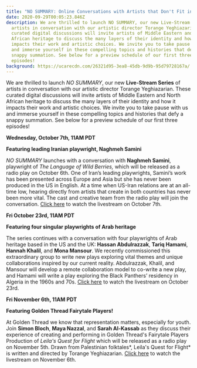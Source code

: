 ```yaml
---
title: "NO SUMMARY: Online Conversations with Artists that Don't Fit in a Box"
date: 2020-09-29T00:05:23.846Z
description: We are thrilled to launch NO SUMMARY, our new Live-Stream Series of
  artists in conversation with our artistic director Torange Yeghiazarian. These
  curated digital discussions will invite artists of Middle Eastern and North
  African heritage to discuss the many layers of their identity and how it
  impacts their work and artistic choices. We invite you to take pause with us
  and immerse yourself in these compelling topics and histories that defy a
  snappy summation. See below for a preview schedule of our first three
  episodes!
background: https://ucarecdn.com/26321d95-3ea8-45db-9d9b-95d79728167a/
---
```

We are thrilled to launch *NO SUMMARY*, our new **Live-Stream Series** of artists in conversation with our artistic director Torange Yeghiazarian. These curated digital discussions will invite artists of Middle Eastern and North African heritage to discuss the many layers of their identity and how it impacts their work and artistic choices. We invite you to take pause with us and immerse yourself in these compelling topics and histories that defy a snappy summation. See below for a preview schedule of our first three episodes!



**Wednesday, October 7th, 11AM PDT**

**Featuring leading Iranian playwright, Naghmeh Samini**

*NO SUMMARY* launches with a conversation with **Naghmeh Samini**, playwright of *The Language of Wild Berries,* which will be released as a radio play on October 6th. One of Iran’s leading playwrights, Samini’s work has been presented across Europe and Asia but she has never been produced in the US in English. At a time when US-Iran relations are at an all-time low, hearing directly from artists that create in both countries has never been more vital. The cast and creative team from the radio play will join the conversation. [Click here](https://howlround.com/happenings/livestreaming-conversation-no-summary-playwright-naghmeh-samini) to watch the livestream on October 7th.



**Fri October 23rd, 11AM PDT**

**Featuring four singular playwrights of Arab heritage**

The series continues with a conversation with four playwrights of Arab heritage based in the US and the UK: **Hassan Abdulrazzak**, **Tariq Hamami**, **Hannah Khalil**, and **Mona Mansour**. We recently commissioned this extraordinary group to write new plays exploring vital themes and unique collaborations inspired by our current reality. Abdulrazzak, Khalil, and Mansour will develop a remote collaboration model to co-write a new play, and Hamami will write a play exploring the Black Panthers’ residency in Algeria in the 1960s and 70s. [Click here](https://howlround.com/happenings/livestreaming-conversation-no-summary-playwrights-hassan-abdulrazzak-tariq-hamami-hannah) to watch the livestream on October 23rd.



**Fri November 6th, 11AM PDT**

**Featuring Golden Thread Fairytale Players!**

At Golden Thread we know that representation matters, especially for youth. Join **Simon Bloch**, **Maya Nazzal**, and **Sarah Al-Kassab** as they discuss their experience of creating and performing in Golden Thread's Fairytale Players Production of *Leila's Quest for Flight* which will be released as a radio play on November 5th. Drawn from Palestinian folktales*, Leila's Quest for Flight* is written and directed by Torange Yeghiazarian. [Click here](https://howlround.com/happenings/livestreaming-conversation-no-summary-golden-threads-fairytale-players) to watch the livestream on November 6th.